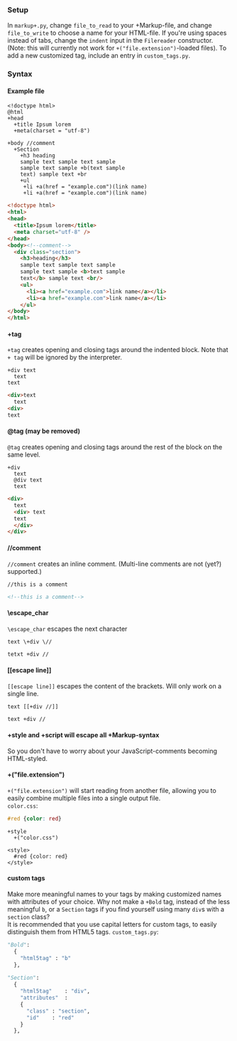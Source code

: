 ### Setup
In `markup+.py`, change `file_to_read` to your +Markup-file, and change `file_to_write` to choose a name for your HTML-file.
If you're using spaces instead of tabs, change the `indent` input in the `Filereader` constructor. (Note: this will currently not work for `+("file.extension")`-loaded files).
To add a new customized tag, include an entry in `custom_tags.py`.

### Syntax

#### Example file
```
<!doctype html>
@html
+head
  +title Ipsum lorem
  +meta(charset = "utf-8")

+body //comment
  +Section
    +h3 heading
    sample text sample text sample
    sample text sample +b(text sample
    text) sample text +br
    +ul
     +li +a(href = "example.com")(link name)
     +li +a(href = "example.com")(link name)
```

```html
<!doctype html>
<html>
<head>
  <title>Ipsum lorem</title>
  <meta charset="utf-8" />
</head>
<body><!--comment-->
  <div class="section">
    <h3>heading</h3>
    sample text sample text sample
    sample text sample <b>text sample
    text</b> sample text <br/>
    <ul>
      <li><a href="example.com">link name</a></li>
      <li><a href="example.com">link name</a></li>
    </ul>
</body>
</html>
```

#### +tag
`+tag` creates opening and closing tags around the indented block. Note that `+ tag` will be ignored by the interpreter.
```
+div text
  text
text
```
```html
<div>text
  text
<div>
text
```

#### @tag (may be removed)
`@tag` creates opening and closing tags around the rest of the block on the same level.
```
+div
  text
  @div text
  text
```
```html
<div>
  text
  <div> text
  text
  </div>
</div> 
```

#### //comment
`//comment` creates an inline comment. (Multi-line comments are not (yet?) supported.)
```
//this is a comment
```
```html
<!--this is a comment-->
```

#### \escape_char
`\escape_char` escapes the next character
```
text \+div \//
```
```html
tetxt +div //
```

#### [[escape line]]
`[[escape line]]` escapes the content of the brackets. Will only work on a single line.
```
text [[+div //]]
```
```html
text +div //
```

#### +style and +script will escape all +Markup-syntax
So you don't have to worry about your JavaScript-comments becoming HTML-styled.

#### +("file.extension")
`+("file.extension")` will start reading from another file, allowing you to easily combine multiple files into a single output file.  
`color.css`:
```css
#red {color: red}
```
```
+style
  +("color.css")
```
```
<style>
  #red {color: red}
</style>
```

#### custom tags
Make more meaningful names to your tags by making customized names with attributes of your choice. Why not make a `+Bold` tag, instead of the less meaningful `b`, or a `Section` tags if you find yourself using many `div`s with a `section` class?  
It is recommended that you use capital letters for custom tags, to easily distinguish them from HTML5 tags.
`custom_tags.py`:
```python
"Bold":
  {
    "html5tag" : "b"
  },
  
"Section":
  {
    "html5tag"    : "div",
    "attributes"  :
    {
      "class" : "section",
      "id"    : "red"
    }
  },
```
